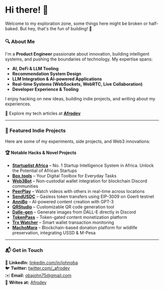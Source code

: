 # Hi there! 👋  
Welcome to my exploration zone, some things here might be broken or half-baked. But hey, that's the fun of building! 🚀  

### 🔍 About Me  
I'm a **Product Engineer** passionate about innovation, building intelligent systems, and pushing the boundaries of technology. My expertise spans:  
- **AI, DeFi & LLM Tooling**  
- **Recommendation System Design**  
- **LLM Integration & AI-powered Applications**  
- **Real-time Systems (WebSockets, WebRTC, Live Collaboration)**  
- **Developer Experience & Tooling**  

I enjoy hacking on new ideas, building indie projects, and writing about my experiences.  

🔗 Explore my tech articles at **[Afrodev](https://afrodev.space)**  

---

### 🚀 Featured Indie Projects  
Here are some of my experiments, side projects, and Web3 innovations:  

#### 🏆 Notable Hacks & Novel Projects  
- **[Startuplist Africa](https://startuplist.africa/)** – No. 1 Startup Intelligence System in Africa. Unlock the Potential of African Startups  
- **[Box.tools](https://box.tools/)** – Your Digital Toolbox for Everyday Tasks  
- **[Web3Bot](http://web3bot-ui.web.app/)** – Non-custodial wallet integration for blockchain Discord communities  
- **[PeerPlay](https://peerplay.space/)** – Watch videos with others in real-time across locations  
- **[SendUSDC](https://github.com/johnexzy/SendUSDC)** – Gasless token transfers using EIP-3009 on Goerli testnet  
- **[AnniBo](https://github.com/johnexzy/AnniBo)** – AI-powered content creation with GPT-3  
- **[QRStudio](https://github.com/johnexzy/QRStudio)** – Customizable QR code generation tool  
- **[Dalle-gen](https://github.com/johnexzy/Dalle-gen)** – Generate images from DALL-E directly in Discord  
- **[TokenPass](https://github.com/johnexzy/TokenPass)** – Token-gated content monetization platform  
- **[Trx Watcher](https://github.com/johnexzy/Trx-Watcher)** – Smart wallet transaction monitoring  
- **[MachoMara](https://github.com/johnexzy/MachoMara)** – Blockchain-based donation platform for wildlife preservation, integrating USSD & M-Pesa  

---

### 📬 Get in Touch  
💼 **LinkedIn:** [linkedin.com/in/johnoba](https://linkedin.com/in/johnoba/)  
🐦 **Twitter:** [twitter.com/_afrodev](https://twitter.com/_afrodev)  
✉️ **Email:** obajohn75@gmail.com  
📝 **Writes at:** [Afrodev](https://afrodev.space)  
 
